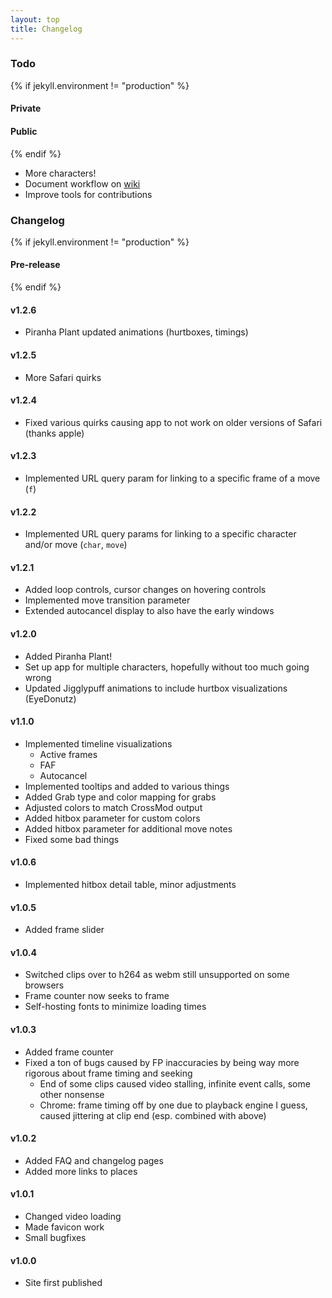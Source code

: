 ```yaml
---
layout: top
title: Changelog
---
```


### Todo

{% if jekyll.environment != "production" %}
#### Private

#### Public
{% endif %}

- More characters!
- Document workflow on [wiki](https://github.com/drakeirving/puff-hitbox-viewer/wiki)
- Improve tools for contributions

### Changelog

{% if jekyll.environment != "production" %}
#### Pre-release

{% endif %}

#### v1.2.6
- Piranha Plant updated animations (hurtboxes, timings)

#### v1.2.5
- More Safari quirks

#### v1.2.4
- Fixed various quirks causing app to not work on older versions of Safari (thanks apple)

#### v1.2.3
- Implemented URL query param for linking to a specific frame of a move (`f`)

#### v1.2.2
- Implemented URL query params for linking to a specific character and/or move (`char`, `move`)

#### v1.2.1
- Added loop controls, cursor changes on hovering controls
- Implemented move transition parameter
- Extended autocancel display to also have the early windows

#### v1.2.0
- Added Piranha Plant!
- Set up app for multiple characters, hopefully without too much going wrong
- Updated Jigglypuff animations to include hurtbox visualizations (EyeDonutz)

#### v1.1.0
- Implemented timeline visualizations
  - Active frames
  - FAF
  - Autocancel
- Implemented tooltips and added to various things
- Added Grab type and color mapping for grabs
- Adjusted colors to match CrossMod output
- Added hitbox parameter for custom colors
- Added hitbox parameter for additional move notes
- Fixed some bad things

#### v1.0.6
- Implemented hitbox detail table, minor adjustments

#### v1.0.5
- Added frame slider

#### v1.0.4

- Switched clips over to h264 as webm still unsupported on some browsers
- Frame counter now seeks to frame
- Self-hosting fonts to minimize loading times

#### v1.0.3

- Added frame counter  
- Fixed a ton of bugs caused by FP inaccuracies by being way more rigorous about frame timing and seeking
  - End of some clips caused video stalling, infinite event calls, some other nonsense
  - Chrome: frame timing off by one due to playback engine I guess, caused jittering at clip end (esp. combined with above)

#### v1.0.2
- Added FAQ and changelog pages
- Added more links to places

#### v1.0.1

- Changed video loading
- Made favicon work
- Small bugfixes

#### v1.0.0

- Site first published
